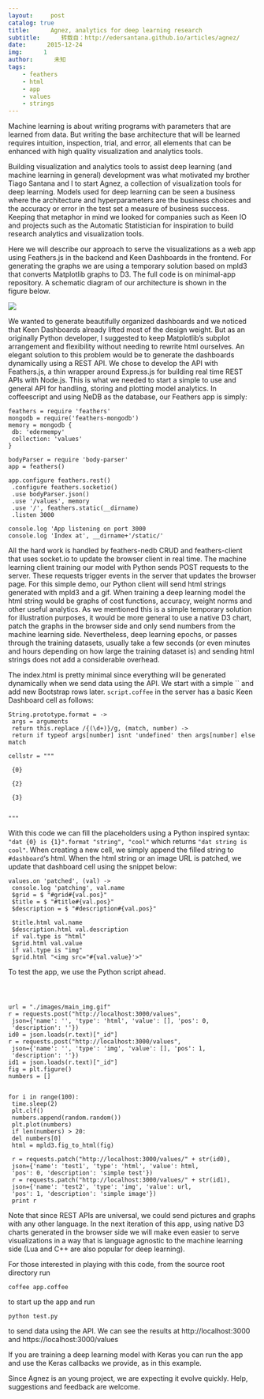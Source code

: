 ```yaml
---
layout:     post
catalog: true
title:      Agnez, analytics for deep learning research
subtitle:      转载自：http://edersantana.github.io/articles/agnez/
date:      2015-12-24
img:      1
author:      未知
tags:
    - feathers
    - html
    - app
    - values
    - strings
---
```


Machine learning is about writing programs with parameters that are learned from
data. But writing the base
architecture that will be learned requires intuition, inspection, trial, and
error, all elements that can be enhanced with high quality visualization
and analytics tools.



Building visualization and analytics tools to assist deep learning (and machine
learning in general) development was what motivated my brother Tiago
Santana and I to start
Agnez, a
collection of visualization tools for deep learning.
Models used for deep learning can be seen a business where the architecture and
hyperparameters are the business choices and the accuracy or error in the test
set a measure of business success. Keeping that metaphor in mind we looked for
companies such as Keen IO and projects such as the 
Automatic Statistician for
inspiration to build research analytics and visualization tools. 

Here we will describe our approach to serve the visualizations as a web app
using Feathers.js in the backend and Keen Dashboards
in the frontend. For generating the graphs we are using a temporary solution
based on mpld3 that converts Matplotlib graphs to D3. The
full code is on minimal-app repository.
A schematic diagram of our architecture is shown in the figure below.

![](http://edersantana.github.io/articles/agnez/drawing2.png)


We wanted to generate beautifully organized dashboards and we noticed that Keen Dashboards
already lifted most of the design weight. But as an originally Python developer,
I suggested to keep
Matplotlib’s subplot arrangement and 
flexibility without needing to rewrite html ourselves. An elegant solution to this
problem would be to generate the dashboards dynamically using a REST API. We chose to develop
the API with Feathers.js,
a thin wrapper around Express.js for building real time REST
APIs with Node.js. This is what we needed to start a simple to use and general API for
handling, storing and plotting model analytics.
In coffeescript and using NeDB as the database, our
Feathers app is simply:

```
feathers = require 'feathers'
mongodb = require('feathers-mongodb')
memory = mongodb {
 db: 'edermempy'
 collection: 'values'
}

bodyParser = require 'body-parser'
app = feathers()

app.configure feathers.rest()
 .configure feathers.socketio()
 .use bodyParser.json()
 .use '/values', memory
 .use '/', feathers.static(__dirname)
 .listen 3000

console.log 'App listening on port 3000
console.log 'Index at', __dirname+'/static/'

```

All the hard work is handled by feathers-nedb CRUD and feathers-client that
uses socket.io to update the browser client in real time. The machine
learning client training our model with Python sends POST
requests to the server. These requests trigger events in the server that
updates the browser page. For this simple demo, our Python client will send html
strings generated with mpld3 and a gif. When training a deep learning model the
html string would be graphs of cost functions, accuracy, weight norms and other
useful analytics. As we mentioned this is a simple temporary solution for
illustration purposes, it would be more general to use a native D3 chart,
patch the graphs in the browser side and only send numbers from the machine
learning side. Nevertheless, deep learning epochs, or passes through the
training datasets, usually
take a few seconds (or even minutes and hours depending on how large the training dataset is)
and sending html strings does not add a considerable overhead.

The index.html is pretty minimal since everything will be generated dynamically
when we send data using the API. We start with a simple ``
and add new Bootstrap rows later. `script.coffee` in the server has a basic
Keen Dashboard cell as follows:

```
String.prototype.format = ->
 args = arguments
 return this.replace /{(\d+)}/g, (match, number) ->
 return if typeof args[number] isnt 'undefined' then args[number] else match

cellstr = """
 
 {0} 
 
 {2} 
 
 {3} 
 
 
"""

```

With this code we can fill the placeholders using a Python inspired syntax:
`"dat {0} is {1}".format "string", "cool"` which returns `"dat string is cool"`.
When creating a new cell, we simply append the filled string to `#dashboard`‘s html.
When the html string or an image URL is patched,
we update that dashboard cell using the snippet below:

```
values.on 'patched', (val) ->
 console.log 'patching', val.name
 $grid = $ "#grid#{val.pos}"
 $title = $ "#title#{val.pos}"
 $description = $ "#description#{val.pos}"

 $title.html val.name
 $description.html val.description
 if val.type is "html"
 $grid.html val.value
 if val.type is "img"
 $grid.html "<img src="#{val.value}'>"

```

To test the app, we use the Python script ahead.

```



url = "./images/main_img.gif"
r = requests.post("http://localhost:3000/values",
 json={'name': '', 'type': 'html', 'value': [], 'pos': 0,
 'description': ''})
id0 = json.loads(r.text)["_id"]
r = requests.post("http://localhost:3000/values",
 json={'name': '', 'type': 'img', 'value': [], 'pos': 1,
 'description': ''})
id1 = json.loads(r.text)["_id"]
fig = plt.figure()
numbers = []


for i in range(100):
 time.sleep(2) 
 plt.clf()
 numbers.append(random.random()) 
 plt.plot(numbers)
 if len(numbers) > 20:
 del numbers[0] 
 html = mpld3.fig_to_html(fig) 
 
 r = requests.patch("http://localhost:3000/values/" + str(id0),
 json={'name': 'test1', 'type': 'html', 'value': html,
 'pos': 0, 'description': 'simple test'})
 r = requests.patch("http://localhost:3000/values/" + str(id1),
 json={'name': 'test2', 'type': 'img', 'value': url,
 'pos': 1, 'description': 'simple image'})
 print r

```

Note that since REST APIs are universal, we could send pictures and graphs with any
other language. In the next iteration of this app, using native D3 charts
generated in the browser side we
will make even easier to serve visualizations in a way that is language agnostic to the
machine learning side (Lua and C++ are also popular for deep learning). 

For those interested in playing with this code, from the source root directory run

```
coffee app.coffee

```

to start up the app and run

```
python test.py

```

to send data using the API. We can see the results at http://localhost:3000
and https://localhost:3000/values

If you are training a deep learning model with Keras you can run the app and
use the Keras callbacks we provide, as in this
example.

Since Agnez is an young project, we are expecting it evolve quickly. Help,
suggestions and feedback are welcome.

